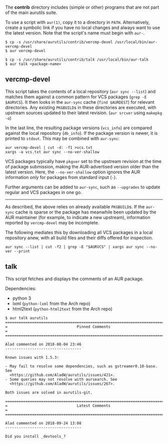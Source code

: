 The __contrib__ directory includes (simple or other) programs that are not part
of the main aurutils suite.

To use a script with `aur(1)`, copy it to a directory in
`PATH`. Alternatively, create a symbolic link if you have no local
changes and always want to use the latest version.
Note that the script's name must begin with `aur-`.

```
$ cp -s /usr/share/aurutils/contrib/vercmp-devel /usr/local/bin/aur-vercmp-devel
$ aur vercmp-devel

$ cp -s /usr/share/aurutils/contrib/talk /usr/local/bin/aur-talk
$ aur talk <package-name>
```

## vercmp-devel

This script takes the contents of a local repository (`aur sync
--list`) and matches them against a common pattern for VCS packages
(`grep -E $AURVCS`). It then looks in the `aur-sync` cache (`find
$AURDEST`) for relevant directories. Any existing `PKGBUILD`s in these
directories are executed, with upstream sources updated to their
latest revision. (`aur srcver` using `makepkg -o`)

In the last line, the resulting package versions (`vcs_info`) are
compared against the local repository (`db_info`). If the package
version is newer, it is printed to `stdout`. This may be combined with
`aur-sync`:

```
aur vercmp-devel | cut -d: -f1 >vcs.txt
xargs -a vcs.txt aur sync --no-ver-shallow
```

VCS packages typically have `pkgver` set to the upstream revision at
the time of package submission, making the AUR-advertised version
older than the latest version. Here, the `--no-ver-shallow` option
ignores the AUR information _only_ for packages from standard input
(`-`).

Further arguments can be added to `aur-sync`, such as `--upgrades` to
update regular and VCS packages in one go.

----
As described, the above relies on already available `PKGBUILD`s. If
the `aur-sync` cache is sparse or the package has meanwhile been
updated by the AUR maintainer (for example, to indicate a new
upstream), information reported by `vercmp-devel` may be
incomplete.

The following mediates this by downloading all VCS packages in a local
repository anew, with all build files and their diffs offered for
inspection.

```
aur sync --list | cut -f2 | grep -E "$AURVCS" | xargs aur sync --no-ver --print
```

[//]: # (The last pipeline will also show any non-VCS dependencies.)
[//]: # (Since the respective PKGBUILDs are not run by aur-srcver,)
[//]: # (they are not of relevance. Use aur-fetch manually?)

## talk

This script fetches and displays the comments of an AUR package.

Dependencies:

- python 3
- lxml (`python-lxml` from the Arch repo)
- html2text (`python-html2text` from the Arch repo)

```
$ aur talk aurutils
===============================================================================
=                               Pinned Comments                               =
===============================================================================

Alad commented on 2018-08-04 23:46
----------------------------------

Known issues with 1.5.3:

- May fail to resolve some dependencies, such as gstreamer0.10-base. See
  <https://github.com/AladW/aurutils/issues/421>.
- Some queries may not resolve with aursearch. See
  <https://github.com/AladW/aurutils/issues/267>.

Both issues are solved in aurutils-git.

===============================================================================
=                               Latest Comments                               =
===============================================================================

Alad commented on 2018-09-24 13:08
----------------------------------

Did you install _devtools_?
```
